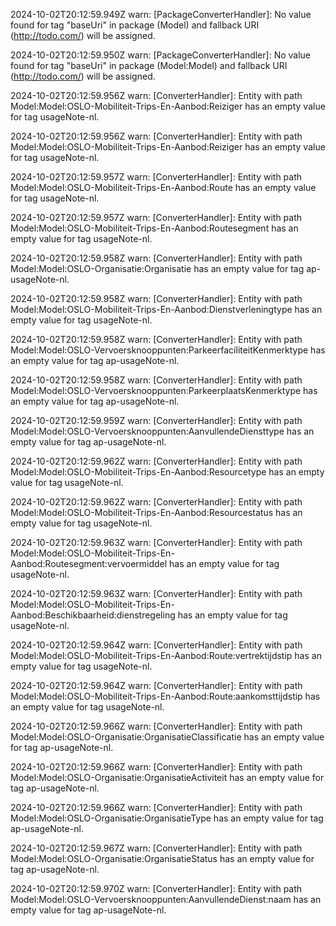 2024-10-02T20:12:59.949Z warn: [PackageConverterHandler]: No value found for tag "baseUri" in package (Model) and fallback URI (http://todo.com/) will be assigned.

2024-10-02T20:12:59.950Z warn: [PackageConverterHandler]: No value found for tag "baseUri" in package (Model:Model) and fallback URI (http://todo.com/) will be assigned.

2024-10-02T20:12:59.956Z warn: [ConverterHandler]: Entity with path Model:Model:OSLO-Mobiliteit-Trips-En-Aanbod:Reiziger has an empty value for tag usageNote-nl.

2024-10-02T20:12:59.956Z warn: [ConverterHandler]: Entity with path Model:Model:OSLO-Mobiliteit-Trips-En-Aanbod:Reiziger has an empty value for tag usageNote-nl.

2024-10-02T20:12:59.957Z warn: [ConverterHandler]: Entity with path Model:Model:OSLO-Mobiliteit-Trips-En-Aanbod:Route has an empty value for tag usageNote-nl.

2024-10-02T20:12:59.957Z warn: [ConverterHandler]: Entity with path Model:Model:OSLO-Mobiliteit-Trips-En-Aanbod:Routesegment has an empty value for tag usageNote-nl.

2024-10-02T20:12:59.958Z warn: [ConverterHandler]: Entity with path Model:Model:OSLO-Organisatie:Organisatie has an empty value for tag ap-usageNote-nl.

2024-10-02T20:12:59.958Z warn: [ConverterHandler]: Entity with path Model:Model:OSLO-Mobiliteit-Trips-En-Aanbod:Dienstverleningtype has an empty value for tag usageNote-nl.

2024-10-02T20:12:59.958Z warn: [ConverterHandler]: Entity with path Model:Model:OSLO-Vervoersknooppunten:ParkeerfaciliteitKenmerktype has an empty value for tag ap-usageNote-nl.

2024-10-02T20:12:59.958Z warn: [ConverterHandler]: Entity with path Model:Model:OSLO-Vervoersknooppunten:ParkeerplaatsKenmerktype has an empty value for tag ap-usageNote-nl.

2024-10-02T20:12:59.959Z warn: [ConverterHandler]: Entity with path Model:Model:OSLO-Vervoersknooppunten:AanvullendeDiensttype has an empty value for tag ap-usageNote-nl.

2024-10-02T20:12:59.962Z warn: [ConverterHandler]: Entity with path Model:Model:OSLO-Mobiliteit-Trips-En-Aanbod:Resourcetype has an empty value for tag usageNote-nl.

2024-10-02T20:12:59.962Z warn: [ConverterHandler]: Entity with path Model:Model:OSLO-Mobiliteit-Trips-En-Aanbod:Resourcestatus has an empty value for tag usageNote-nl.

2024-10-02T20:12:59.963Z warn: [ConverterHandler]: Entity with path Model:Model:OSLO-Mobiliteit-Trips-En-Aanbod:Routesegment:vervoermiddel has an empty value for tag usageNote-nl.

2024-10-02T20:12:59.963Z warn: [ConverterHandler]: Entity with path Model:Model:OSLO-Mobiliteit-Trips-En-Aanbod:Beschikbaarheid:dienstregeling has an empty value for tag usageNote-nl.

2024-10-02T20:12:59.964Z warn: [ConverterHandler]: Entity with path Model:Model:OSLO-Mobiliteit-Trips-En-Aanbod:Route:vertrektijdstip has an empty value for tag usageNote-nl.

2024-10-02T20:12:59.964Z warn: [ConverterHandler]: Entity with path Model:Model:OSLO-Mobiliteit-Trips-En-Aanbod:Route:aankomsttijdstip has an empty value for tag usageNote-nl.

2024-10-02T20:12:59.966Z warn: [ConverterHandler]: Entity with path Model:Model:OSLO-Organisatie:OrganisatieClassificatie has an empty value for tag ap-usageNote-nl.

2024-10-02T20:12:59.966Z warn: [ConverterHandler]: Entity with path Model:Model:OSLO-Organisatie:OrganisatieActiviteit has an empty value for tag ap-usageNote-nl.

2024-10-02T20:12:59.966Z warn: [ConverterHandler]: Entity with path Model:Model:OSLO-Organisatie:OrganisatieType has an empty value for tag ap-usageNote-nl.

2024-10-02T20:12:59.967Z warn: [ConverterHandler]: Entity with path Model:Model:OSLO-Organisatie:OrganisatieStatus has an empty value for tag ap-usageNote-nl.

2024-10-02T20:12:59.970Z warn: [ConverterHandler]: Entity with path Model:Model:OSLO-Vervoersknooppunten:AanvullendeDienst:naam has an empty value for tag ap-usageNote-nl.


